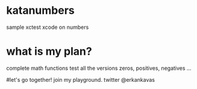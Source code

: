 # katanumbers
sample xctest xcode on numbers

# what is my plan?
complete math functions
test all the versions
zeros, positives, negatives
...

#let's go together! join my playground.
twitter @erkankavas
